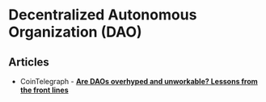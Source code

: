 # Decentralized Autonomous Organization (DAO)

## Articles

- CoinTelegraph - [**Are DAOs overhyped and unworkable? Lessons from the front lines**](https://cointelegraph.com/magazine/dao-hyped-voting-decentralization/)
